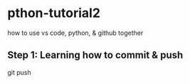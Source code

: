 # pthon-tutorial2
how to use vs code, python, &amp; github together

## Step 1: Learning how to commit &amp; push
git push